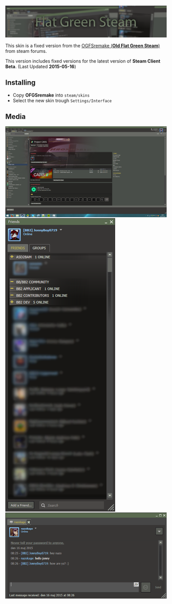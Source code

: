 ![Original Steam Skin from 2009](logo.png)

This skin is a fixed version from the [OGFSremake (**Old Flat Green Steam**)](http://forums.steampowered.com/forums/showthread.php?t=2642839) from steam forums.

This version includes fixed versions for the latest version of **Steam Client Beta**. (Last Updated **2015-05-16**)

Installing
---------------
* Copy **OFGSremake** into `steam/skins`
* Select the new skin trough `Settings/Interface`

Media
--------
![Main Window](media/main.png)
![Frinds](media/friends.png)
![Frinds](media/chat.png)